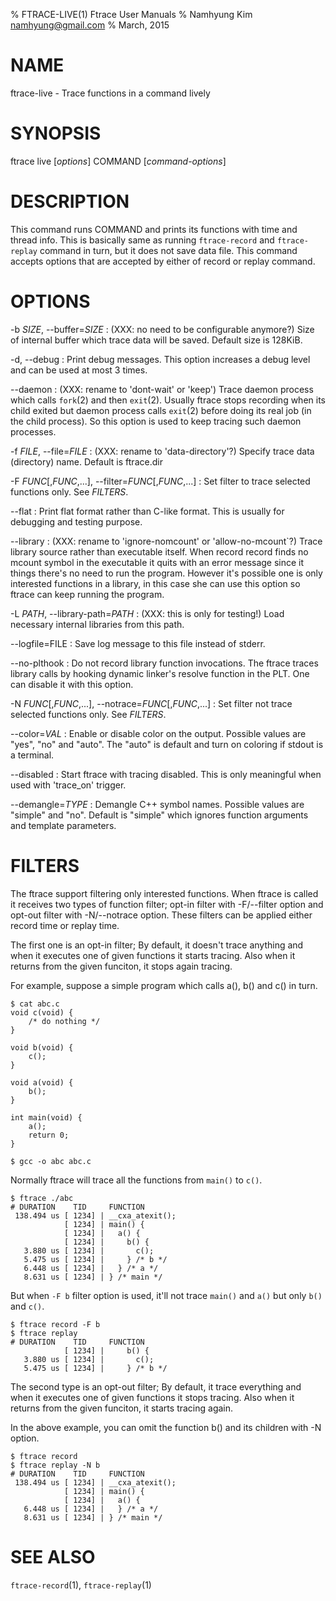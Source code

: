 % FTRACE-LIVE(1) Ftrace User Manuals
% Namhyung Kim <namhyung@gmail.com>
% March, 2015

NAME
====
ftrace-live - Trace functions in a command lively

SYNOPSIS
========
ftrace live [*options*] COMMAND [*command-options*]

DESCRIPTION
===========
This command runs COMMAND and prints its functions with time and thread info.  This is basically same as running `ftrace-record` and `ftrace-replay` command in turn, but it does not save data file.  This command accepts options that are accepted by either of record or replay command.

OPTIONS
=======
-b *SIZE*, \--buffer=*SIZE*
:   (XXX: no need to be configurable anymore?) Size of internal buffer which trace data will be saved.  Default size is 128KiB.

-d, \--debug
:   Print debug messages.  This option increases a debug level and can be used at most 3 times.

\--daemon
:   (XXX: rename to 'dont-wait' or 'keep') Trace daemon process which calls `fork`(2) and then `exit`(2).  Usually ftrace stops recording when its child exited but daemon process calls `exit`(2) before doing its real job (in the child process).  So this option is used to keep tracing such daemon processes.

-f *FILE*, \--file=*FILE*
:   (XXX: rename to 'data-directory'?) Specify trace data (directory) name.  Default is ftrace.dir

-F *FUNC*[,*FUNC*,...], \--filter=*FUNC*[,*FUNC*,...]
:   Set filter to trace selected functions only.  See *FILTERS*.

\--flat
:   Print flat format rather than C-like format.  This is usually for debugging and testing purpose.

\--library
:   (XXX: rename to 'ignore-nomcount' or 'allow-no-mcount`?)  Trace library source rather than executable itself.  When record record finds no mcount symbol in the executable it quits with an error message since it things there's no need to run the program.  However it's possible one is only interested functions in a library, in this case she can use this option so ftrace can keep running the program.

-L *PATH*, \--library-path=*PATH*
:   (XXX: this is only for testing!) Load necessary internal libraries from this path.

\--logfile=FILE
:   Save log message to this file instead of stderr.

\--no-plthook
:   Do not record library function invocations.  The ftrace traces library calls by hooking dynamic linker's resolve function in the PLT.  One can disable it with this option.

-N *FUNC*[,*FUNC*,...], \--notrace=*FUNC*[,*FUNC*,...]
:   Set filter not trace selected functions only.  See *FILTERS*.

\--color=*VAL*
:   Enable or disable color on the output.  Possible values are "yes", "no" and "auto".  The "auto" is default and turn on coloring if stdout is a terminal.

\--disabled
:   Start ftrace with tracing disabled.  This is only meaningful when used with 'trace_on' trigger.

\--demangle=*TYPE*
:   Demangle C++ symbol names.  Possible values are "simple" and "no".  Default is "simple" which ignores function arguments and template parameters.

FILTERS
=======
The ftrace support filtering only interested functions.  When ftrace is called it receives two types of function filter; opt-in filter with -F/--filter option and opt-out filter with -N/--notrace option.  These filters can be applied either record time or replay time.

The first one is an opt-in filter; By default, it doesn't trace anything and when it executes one of given functions it starts tracing.  Also when it returns from the given funciton, it stops again tracing.

For example, suppose a simple program which calls a(), b() and c() in turn.

    $ cat abc.c
    void c(void) {
        /* do nothing */
    }

    void b(void) {
        c();
    }

    void a(void) {
        b();
    }

    int main(void) {
        a();
        return 0;
    }

    $ gcc -o abc abc.c

Normally ftrace will trace all the functions from `main()` to `c()`.

    $ ftrace ./abc
    # DURATION    TID     FUNCTION
     138.494 us [ 1234] | __cxa_atexit();
                [ 1234] | main() {
                [ 1234] |   a() {
                [ 1234] |     b() {
       3.880 us [ 1234] |       c();
       5.475 us [ 1234] |     } /* b */
       6.448 us [ 1234] |   } /* a */
       8.631 us [ 1234] | } /* main */

But when `-F b` filter option is used, it'll not trace `main()` and `a()` but only `b()` and `c()`.

    $ ftrace record -F b
    $ ftrace replay
    # DURATION    TID     FUNCTION
                [ 1234] |     b() {
       3.880 us [ 1234] |       c();
       5.475 us [ 1234] |     } /* b */

The second type is an opt-out filter; By default, it trace everything and when it executes one of given functions it stops tracing.  Also when it returns from the given funciton, it starts tracing again.

In the above example, you can omit the function b() and its children with -N option.

    $ ftrace record
    $ ftrace replay -N b
    # DURATION    TID     FUNCTION
     138.494 us [ 1234] | __cxa_atexit();
                [ 1234] | main() {
                [ 1234] |   a() {
       6.448 us [ 1234] |   } /* a */
       8.631 us [ 1234] | } /* main */

SEE ALSO
========
`ftrace-record`(1), `ftrace-replay`(1)
